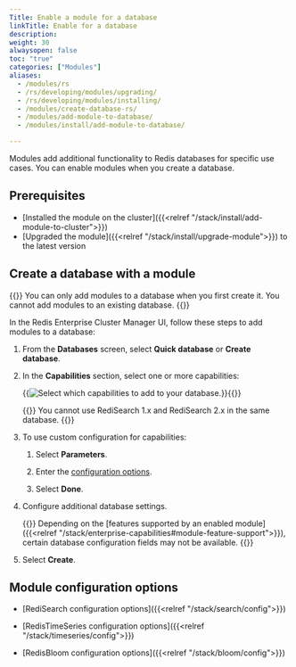 ```yaml
---
Title: Enable a module for a database
linkTitle: Enable for a database
description:
weight: 30
alwaysopen: false
toc: "true"
categories: ["Modules"]
aliases:
  - /modules/rs
  - /rs/developing/modules/upgrading/
  - /rs/developing/modules/installing/
  - /modules/create-database-rs/
  - /modules/add-module-to-database/
  - /modules/install/add-module-to-database/

---
```


Modules add additional functionality to Redis databases for specific use cases. You can enable modules when you create a database.

## Prerequisites

- [Installed the module on the cluster]({{<relref "/stack/install/add-module-to-cluster">}})
- [Upgraded the module]({{<relref "/stack/install/upgrade-module">}}) to the latest version

## Create a database with a module

{{<note>}}
You can only add modules to a database when you first create it. You cannot add modules to an existing database.
{{</note>}}

In the Redis Enterprise Cluster Manager UI, follow these steps to add modules to a database:

1. From the **Databases** screen, select **Quick database** or **Create database**.

1. In the **Capabilities** section, select one or more capabilities:

    {{<image filename="images/rs/screenshots/databases/quick-db-capabilities.png" alt="Select which capabilities to add to your database.">}}{{</image>}}

    {{<note>}}
You cannot use RediSearch 1.x and RediSearch 2.x in the same database.
    {{</note>}}

1. To use custom configuration for capabilities:

    1. Select **Parameters**.
    
    1. Enter the [configuration options](#module-configuration-options).
    
    1. Select **Done**.

1. Configure additional database settings.

    {{<note>}}
Depending on the [features supported by an enabled module]({{<relref "/stack/enterprise-capabilities#module-feature-support">}}), certain database configuration fields may not be available.
    {{</note>}}

1. Select **Create**.

## Module configuration options

- [RediSearch configuration options]({{<relref "/stack/search/config">}})

- [RedisTimeSeries configuration options]({{<relref "/stack/timeseries/config">}})

- [RedisBloom configuration options]({{<relref "/stack/bloom/config">}})